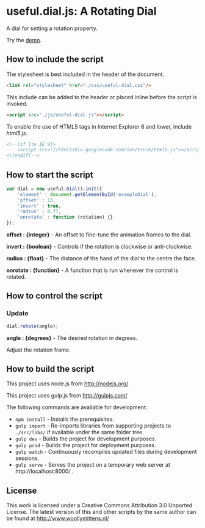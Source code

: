 # useful.dial.js: A Rotating Dial

A dial for setting a rotation property.

Try the <a href="http://www.woollymittens.nl/useful/default.php?url=useful-dial">demo</a>.

## How to include the script

The stylesheet is best included in the header of the document.

```html
<link rel="stylesheet" href="./css/useful-dial.css"/>
```

This include can be added to the header or placed inline before the script is invoked.

```html
<script src="./js/useful-dial.js"></script>
```

To enable the use of HTML5 tags in Internet Explorer 8 and lower, include *html5.js*.

```html
<!--[if lte IE 9]>
	<script src="//html5shiv.googlecode.com/svn/trunk/html5.js"></script>
<![endif]-->
```

## How to start the script

```javascript
var dial = new useful.Dial().init({
	'element' : document.getElementById('exampleDial'),
	'offset' : 13,
	'invert' : true,
	'radius' : 0.77,
	'onrotate' : function (rotation) {}
});
```

**offset : {integer}** - An offset to fine-tune the animation frames to the dial.

**invert : {boolean}** - Controls if the rotation is clockwise or anti-clockwise.

**radius : {float}** - The distance of the hand of the dial to the centre the face.

**onrotate : {function}** - A function that is run whenever the control is rotated.

## How to control the script

### Update

```javascript
dial.rotate(angle);
```

**angle : {degrees}** - The desired rotation in degrees.

Adjust the rotation frame.

## How to build the script

This project uses node.js from http://nodejs.org/

This project uses gulp.js from http://gulpjs.com/

The following commands are available for development:
+ `npm install` - Installs the prerequisites.
+ `gulp import` - Re-imports libraries from supporting projects to `./src/libs/` if available under the same folder tree.
+ `gulp dev` - Builds the project for development purposes.
+ `gulp prod` - Builds the project for deployment purposes.
+ `gulp watch` - Continuously recompiles updated files during development sessions.
+ `gulp serve` - Serves the project on a temporary web server at http://localhost:8000/ .

## License

This work is licensed under a Creative Commons Attribution 3.0 Unported License. The latest version of this and other scripts by the same author can be found at http://www.woollymittens.nl/
